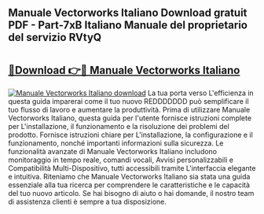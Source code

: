 ## Manuale Vectorworks Italiano Download gratuit PDF - Part-7xB Italiano Manuale del proprietario del servizio RVtyQ

# <h2><a href="http://dfg6qq.blite.top/?on=Manuale+Vectorworks+Italiano">🔗Download 👉🔴 Manuale Vectorworks Italiano</a></h2>

[![Manuale Vectorworks Italiano download](https://i.imgur.com/lujVjoI.png)](http://dfg6qq.blite.top/?on=Manuale+Vectorworks+Italiano)
La tua porta verso L'efficienza in questa guida imparerai come il tuo nuovo REDDDDDDD può semplificare il tuo flusso di lavoro e aumentare la produttività. Prima di utilizzare Manuale Vectorworks Italiano, questa guida per l'utente fornisce istruzioni complete per L'installazione, il funzionamento e la risoluzione dei problemi del prodotto. Fornisce istruzioni chiare per L'installazione, la configurazione e il funzionamento, nonché importanti informazioni sulla sicurezza. Le funzionalità avanzate di Manuale Vectorworks Italiano includono monitoraggio in tempo reale, comandi vocali, Avvisi personalizzabili e Compatibilità Multi-Dispositivo, tutti accessibili tramite L'interfaccia elegante e intuitiva. Riteniamo che Manuale Vectorworks Italiano sia stata una guida essenziale alla tua ricerca per comprendere le caratteristiche e le capacità del tuo nuovo articolo. Se hai bisogno di aiuto o hai domande, il nostro team di assistenza clienti è sempre a tua disposizione.
